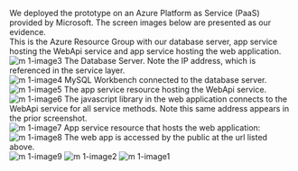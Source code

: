 We deployed the prototype on an Azure Platform as Service (PaaS) provided by Microsoft.  The screen images below are presented as our evidence.  
This is the Azure Resource Group with our database server, app service hosting the WebApi service and app service hosting the web application.  
![m 1-image3](https://cloud.githubusercontent.com/assets/23264395/23564273/b3edef64-fffe-11e6-8a92-47233250ed13.png)
The Database Server. Note the IP address, which is referenced in the service layer.  
![m 1-image4](https://cloud.githubusercontent.com/assets/23264395/23564275/b3eec0ec-fffe-11e6-96bc-ece72b849769.png)
MySQL Workbench connected to the database server.  
![m 1-image5](https://cloud.githubusercontent.com/assets/23264395/23564276/b3ef80a4-fffe-11e6-9723-bf26d7542cd7.png)
The app service resource hosting the WebApi service.  
![m 1-image6](https://cloud.githubusercontent.com/assets/23264395/23564277/b3f001fa-fffe-11e6-85d9-a0c7967d2ab0.png)
The javascript library in the web application connects to the WebApi service for all service methods. Note this same address appears in the prior screenshot.  
![m 1-image7](https://cloud.githubusercontent.com/assets/23264395/23564274/b3ee380c-fffe-11e6-9784-e9dabda94d48.png)
App service resource that hosts the web application:  
![m 1-image8](https://cloud.githubusercontent.com/assets/23264395/23564272/b3edbb52-fffe-11e6-8ea8-55f7464f002d.png)
The web app is accessed by the public at the url listed above.  
![m 1-image9](https://cloud.githubusercontent.com/assets/23264395/23564278/b3ff1352-fffe-11e6-8ec6-8f20cda784a3.png)
![m 1-image2](https://cloud.githubusercontent.com/assets/23264395/23563863/6407ebc2-fffd-11e6-86c2-b983f3faabd2.png)
![m 1-image1](https://cloud.githubusercontent.com/assets/23264395/23563864/64195b3c-fffd-11e6-89f3-f68b39b524c5.png)
 
